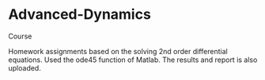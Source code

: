# Advanced-Dynamics
Course

Homework assignments based on the solving 2nd order differential equations.
Used the ode45 function of Matlab.
The results and report is also uploaded.
